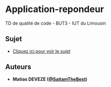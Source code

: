 # Application-repondeur

TD de qualité de code - BUT3 - IUT du Limousin

## Sujet

 - [Cliquez ici pour voir le sujet](https://github.com/SaitamTheBest/Application-repondeur/blob/main/ohce_sujet.pdf)

## Auteurs

* **Matias DEVEZE ([@SaitamTheBest](https://github.com/SaitamTheBest))**
